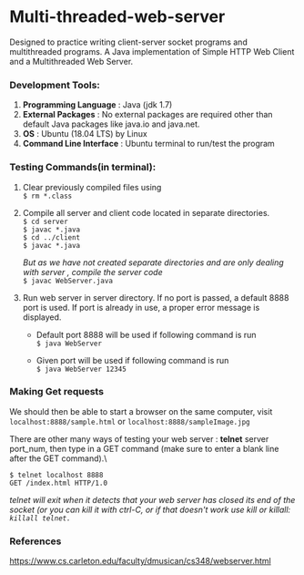# Multi-threaded-web-server
Designed to practice writing client-server socket programs and multithreaded programs.
A Java implementation of Simple HTTP Web Client and a Multithreaded Web Server.

### Development Tools:
1. **Programming Language** : Java (jdk 1.7)
2. **External Packages** : No external packages are required other than default Java packages like java.io and java.net.
3. **OS** : Ubuntu (18.04 LTS) by Linux
4. **Command Line Interface** : Ubuntu terminal to run/test the program


### Testing Commands(in terminal):
1. Clear previously compiled files using\
  `$ rm *.class`

2. Compile all server and client code located in separate directories.\
`$ cd server`\
`$ javac *.java`\
`$ cd ../client`\
`$ javac *.java`

    *But as we have not created separate directories and are only dealing with server , compile the server code*\
    `$ javac WebServer.java`

3. Run web server in server directory. If no port is passed, a default 8888 port is used. If port is already in use, a proper error message is displayed.
    - Default port 8888 will be used if following command is run\
    `$ java WebServer`
    
    - Given port will be used if following command is run\
    `$ java WebServer 12345`
    
[//]: # (The location for the files to be served should be specified on the command line when running the server, so testing can be done by running the server, using commands :
$ java WebServer rootDir)

### Making Get requests
We should then be able to start a browser on the same computer, visit `localhost:8888/sample.html` or `localhost:8888/sampleImage.jpg`

There are other many ways of testing your web server : **telnet** server port_num, then type in a GET command (make sure to enter a blank line after the GET command).\

  `$ telnet localhost 8888`\
  `GET /index.html HTTP/1.0`
  
  *telnet will exit when it detects that your web server has closed its end of the socket (or you can kill it with ctrl-C, or if that doesn't work use kill or killall: `killall telnet.`*

### References
https://www.cs.carleton.edu/faculty/dmusican/cs348/webserver.html
  
